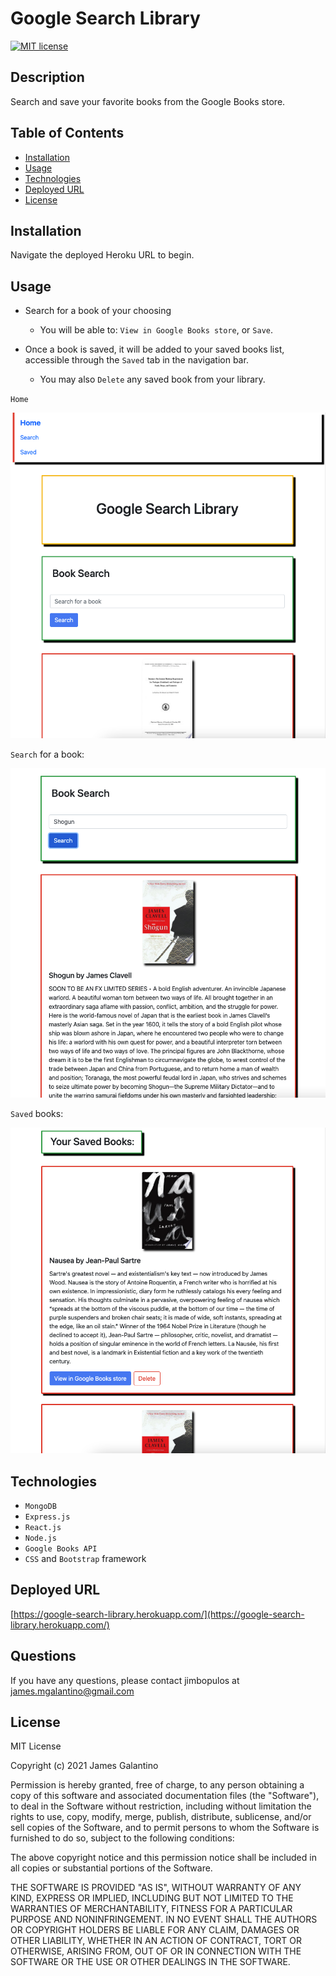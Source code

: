 # Google Search Library

[![MIT license](https://img.shields.io/badge/License-MIT-blue.svg)](https://lbesson.mit-license.org/)

## Description

Search and save your favorite books from the Google Books store.

## Table of Contents

- [Installation](#installation)
- [Usage](#usage)
- [Technologies](#technologies)
- [Deployed URL](#deployed-url)
- [License](#license)

## Installation

Navigate the deployed Heroku URL to begin.

## Usage

- Search for a book of your choosing

  - You will be able to: `View in Google Books store`, or `Save`.

- Once a book is saved, it will be added to your saved books list, accessible through the `Saved` tab in the navigation bar.

  - You may also `Delete` any saved book from your library.

`Home`

![Google Search Library Home](client/public/images/google-books-home.png)

`Search` for a book:

![Google Search Library Search](client/public/images/google-books-search.png)

`Saved` books:

![Google Search Library Saved](client/public/images/google-books-saved.png)

## Technologies

- `MongoDB`
- `Express.js`
- `React.js`
- `Node.js`
- `Google Books API`
- `CSS` and `Bootstrap` framework

## Deployed URL

[https://google-search-library.herokuapp.com/](https://google-search-library.herokuapp.com/)

## Questions

If you have any questions, please contact jimbopulos at james.mgalantino@gmail.com

## License

MIT License

Copyright (c) 2021 James Galantino

Permission is hereby granted, free of charge, to any person obtaining a copy
of this software and associated documentation files (the "Software"), to deal
in the Software without restriction, including without limitation the rights
to use, copy, modify, merge, publish, distribute, sublicense, and/or sell
copies of the Software, and to permit persons to whom the Software is
furnished to do so, subject to the following conditions:

The above copyright notice and this permission notice shall be included in all
copies or substantial portions of the Software.

THE SOFTWARE IS PROVIDED "AS IS", WITHOUT WARRANTY OF ANY KIND, EXPRESS OR
IMPLIED, INCLUDING BUT NOT LIMITED TO THE WARRANTIES OF MERCHANTABILITY,
FITNESS FOR A PARTICULAR PURPOSE AND NONINFRINGEMENT. IN NO EVENT SHALL THE
AUTHORS OR COPYRIGHT HOLDERS BE LIABLE FOR ANY CLAIM, DAMAGES OR OTHER
LIABILITY, WHETHER IN AN ACTION OF CONTRACT, TORT OR OTHERWISE, ARISING FROM,
OUT OF OR IN CONNECTION WITH THE SOFTWARE OR THE USE OR OTHER DEALINGS IN THE
SOFTWARE.
